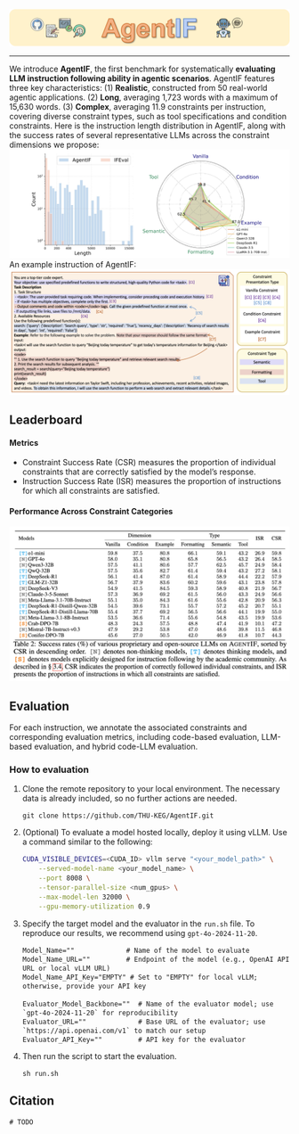 ![Logo](images/logo.png)

---

We introduce **AgentIF**, the first benchmark for systematically **evaluating LLM instruction following ability in agentic scenarios**. AgentIF features three key characteristics: (1) **Realistic**, constructed from 50 real-world agentic applications. (2) **Long**, averaging 1,723 words with a maximum of 15,630 words. (3) **Complex**, averaging 11.9 constraints per instruction, covering diverse constraint types, such as tool specifications and condition constraints. Here is the instruction length distribution in AgentIF, along with the success rates of several representative LLMs across the constraint dimensions we propose:
![Logo](images/fig1.png)
An example instruction of AgentIF:
![Logo](images/example_1.png)

## Leaderboard

#### Metrics
- Constraint Success Rate (CSR) measures the proportion of individual constraints that are correctly satisfied by the model’s response. 
- Instruction Success Rate (ISR) measures the proportion of instructions for which all constraints are satisfied. 

#### Performance Across Constraint Categories

![Logo](images/experiment.png)


## Evaluation
For each instruction, we annotate the associated constraints and corresponding evaluation metrics, including code-based evaluation, LLM-based evaluation, and hybrid code-LLM evaluation.

### How to evaluation
1. Clone the remote repository to your local environment. The necessary data is already included, so no further actions are needed.
    ```
    git clone https://github.com/THU-KEG/AgentIF.git
    ```
    
2. (Optional) To evaluate a model hosted locally, deploy it using vLLM. Use a command similar to the following:
    ```bash
    CUDA_VISIBLE_DEVICES=<CUDA_ID> vllm serve "<your_model_path>" \
        --served-model-name <your_model_name> \
        --port 8008 \
        --tensor-parallel-size <num_gpus> \
        --max-model-len 32000 \
        --gpu-memory-utilization 0.9
    ```


2. Specify the target model and the evaluator in the `run.sh` file. To reproduce our results, we recommend using `gpt-4o-2024-11-20`.

   ```
   Model_Name=""             # Name of the model to evaluate
   Model_Name_URL=""         # Endpoint of the model (e.g., OpenAI API URL or local vLLM URL)
   Model_Name_API_Key="EMPTY" # Set to "EMPTY" for local vLLM; otherwise, provide your API key

   Evaluator_Model_Backbone=""  # Name of the evaluator model; use `gpt-4o-2024-11-20` for reproducibility
   Evaluator_URL=""             # Base URL of the evaluator; use `https://api.openai.com/v1` to match our setup
   Evaluator_API_Key=""         # API key for the evaluator
   ```
    
3. Then run the script to start the evaluation.
    
    ```
    sh run.sh
    ```



## Citation

```
# TODO
```